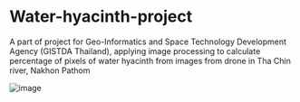 # Water-hyacinth-project
A part of project for Geo-Informatics and Space Technology Development Agency (GISTDA Thailand), applying image processing to calculate percentage of pixels of water hyacinth from images from drone in Tha Chin river, Nakhon Pathom


![image](https://user-images.githubusercontent.com/77924826/174429239-55a5ea40-ac9c-4ef7-b267-41e949d4467c.png)
